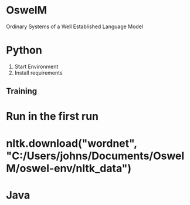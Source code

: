 # OswelM
 Ordinary Systems of a Well Established Language Model 





# Python
1. Start Environment
2. Install requirements

## Training
# Run in the first run
# nltk.download("wordnet", "C:/Users/johns/Documents/OswelM/oswel-env/nltk_data")

# Java